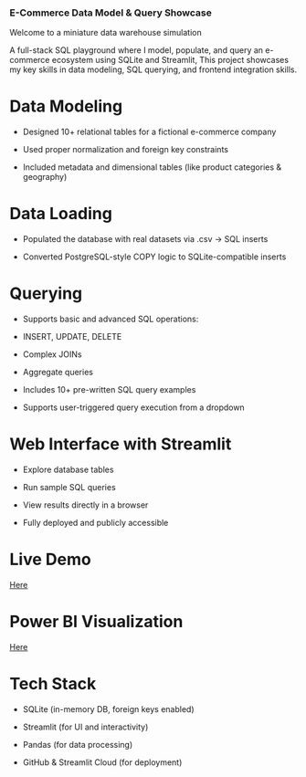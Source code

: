 ### E-Commerce Data Model & Query Showcase

Welcome to a miniature data warehouse simulation

A full-stack SQL playground where I model, populate, and query an e-commerce ecosystem using SQLite and Streamlit, This project showcases my key skills in data modeling, SQL querying, and frontend integration skills.

# Data Modeling

- Designed 10+ relational tables for a fictional e-commerce company

- Used proper normalization and foreign key constraints

- Included metadata and dimensional tables (like product categories & geography)

# Data Loading

- Populated the database with real datasets via .csv → SQL inserts

- Converted PostgreSQL-style COPY logic to SQLite-compatible inserts

# Querying

- Supports basic and advanced SQL operations:

- INSERT, UPDATE, DELETE

- Complex JOINs

- Aggregate queries

- Includes 10+ pre-written SQL query examples

- Supports user-triggered query execution from a dropdown

# Web Interface with Streamlit

- Explore database tables

- Run sample SQL queries

- View results directly in a browser

- Fully deployed and publicly accessible

# Live Demo

[Here](https://cse-521-dmql-final-projectgit-jgobwidwmdae4ppsxzzbyx.streamlit.app/)

# Power BI Visualization

[Here](https://app.powerbi.com/view?r=eyJrIjoiZDAxYzI4YjUtOTk0NC00NzdmLWIwZjctZGJhNjFhOGQ0ZGI1IiwidCI6Ijk2NDY0YThhLWY4ZWQtNDBiMS05OWUyLTVmNmI1MGEyMDI1MCIsImMiOjN9)

# Tech Stack

- SQLite (in-memory DB, foreign keys enabled)

- Streamlit (for UI and interactivity)

- Pandas (for data processing)

- GitHub & Streamlit Cloud (for deployment)
